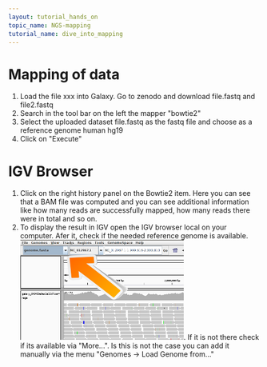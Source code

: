 ```yaml
---
layout: tutorial_hands_on
topic_name: NGS-mapping
tutorial_name: dive_into_mapping
---
```


# Mapping of data

1. Load the file xxx into Galaxy. Go to zenodo and download file.fastq and file2.fastq
2. Search in the tool bar on the left the mapper "bowtie2"
3. Select the uploaded dataset file.fastq as the fastq file and choose as a reference genome human hg19
4. Click on "Execute"

# IGV Browser

1. Click on the right history panel on the Bowtie2 item. Here you can see that a BAM file was computed and you can see additional information like how many reads are successfully mapped, how many reads there were in total and so on. 
2. To display the result in IGV open the IGV browser local on your computer. Afer it, check if the needed reference genome is available. 
![alt text](../images/igv_select_genome.png "Select genome"). If it is not there check if its available via "More...". Is this is not the case you can add it manually via the menu "Genomes -> Load Genome from..."
